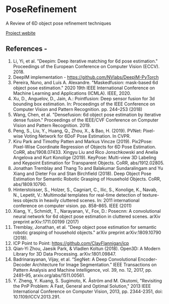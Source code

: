 # PoseRefinement
A Review of 6D object pose refinement techniques


[Project webite](https://www.notion.so/6D-Pose-Estimation-using-RGB-D-ed556e9e23f244bead9b648a3c4352f6)



## References - 

1. Li, Yi, et al. "Deepim: Deep iterative matching for 6d pose estimation." Proceedings of the European Conference on Computer Vision (ECCV). 2018.
2. DeepIM implementation - https://github.com/NVlabs/DeepIM-PyTorch
3. Pereira, Nuno, and Luís A. Alexandre. "Maskedfusion: mask-based 6d object pose estimation." 2020 19th IEEE International Conference on Machine Learning and Applications (ICMLA). IEEE, 2020.
4. Xu, D., Anguelov, D., Jain, A.: Pointfusion: Deep sensor fusion for 3d bounding box estimation. In: Proceedings of the IEEE Conference on Computer Vision and Pattern Recognition. pp. 244–253 (2018)
5. Wang, Chen, et al. "Densefusion: 6d object pose estimation by iterative dense fusion." Proceedings of the IEEE/CVF Conference on Computer Vision and Pattern Recognition. 2019.
6. Peng, S., Liu, Y., Huang, Q., Zhou, X., & Bao, H. (2019). PVNet: Pixel-wise Voting Network for 6DoF Pose Estimation. In CVPR.
7. Kiru Park and Timothy Patten and Markus Vincze (2019). Pix2Pose: Pixel-Wise Coordinate Regression of Objects for 6D Pose Estimation. CoRR, abs/1908.07433.
Xingyu Liu and Rico Jonschkowski and Anelia Angelova and Kurt Konolige (2019). KeyPose: Multi-view 3D Labeling and Keypoint Estimation for Transparent Objects. CoRR, abs/1912.02805.
8. Jonathan Tremblay and Thang To and Balakumar Sundaralingam and Yu Xiang and Dieter Fox and Stan Birchfield (2018). Deep Object Pose Estimation for Semantic Robotic Grasping of Household Objects. CoRR, abs/1809.10790.
9. Hinterstoisser, S., Holzer, S., Cagniart, C., Ilic, S., Konolige, K., Navab, N., Lepetit, V.: Multimodal templates for real-time detection of texture-less objects in heavily cluttered scenes. In: 2011 international conference on computer vision. pp. 858–865. IEEE (2011)
10. Xiang, Y., Schmidt, T., Narayanan, V., Fox, D.: Posecnn: A convolutional neural network for 6d object pose estimation in cluttered scenes. arXiv preprint arXiv:1711.00199 (2017) 
11. Tremblay, Jonathan, et al. "Deep object pose estimation for semantic robotic grasping of household objects." arXiv preprint arXiv:1809.10790 (2018).
12. ICP Point to Point: https://github.com/ClayFlannigan/icp
13. Qian-Yi Zhou, Jaesik Park, & Vladlen Koltun (2018). Open3D: A Modern Library for 3D Data Processing. arXiv:1801.09847.
14. Badrinarayanan, Vijay, et al. “SegNet: A Deep Convolutional Encoder-Decoder Architecture for Image Segmentation.” IEEE Transactions on Pattern Analysis and Machine Intelligence, vol. 39, no. 12, 2017, pp. 2481–95, arxiv.org/abs/1511.00561.
15. Y. Zheng, Y. Kuang, S. Sugimoto, K. Åström and M. Okutomi, "Revisiting the PnP Problem: A Fast, General and Optimal Solution," 2013 IEEE International Conference on Computer Vision, 2013, pp. 2344-2351, doi: 10.1109/ICCV.2013.291.
